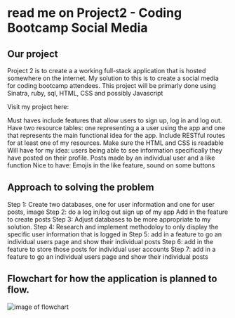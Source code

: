 # read me on Project2 - Coding Bootcamp Social Media

## Our project

Project 2 is to create a a working full-stack application that is hosted somewhere on the internet. My solution to this is to create a social media for coding bootcamp attendees.
This project will be primarly done using Sinatra, ruby, sql, HTML, CSS and possibly Javascript

Visit my project here: <a href= "https://still-sands-56902.herokuapp.com/"></a>

Must haves include features that allow users to sign up, log in and log out. Have two resource tables: one representing a a user using the app and one that represents the main functional idea for the app. Include RESTful routes for at least one of my resources. Make sure the HTML and CSS is readable
Will have for my idea: users being able to see information specifically they have posted on their profile. Posts made by an individual user and a like function 
Nice to have: Emojis in the like feature, sound on some buttons


## Approach to solving the problem
Step 1: Create two databases, one for user information and one for user posts, image
Step 2: do a log in/log out sign up of my app
Add in the feature to create posts
Step 3: Adjust databases to be more appropriate to my solution.
Step 4: Research and implement methodoloy to only display the specific user information that is logged in
Step 5: add in a feature to go an individual users page and show their individual posts
Step 6: add in the feature to store those posts for individual user accounts
Step 7: add in a feature to go an individual users page and show their individual posts

## Flowchart for how the application is planned to flow.
![image of flowchart](https://www.figma.com/file/1TwqhGXkkzNEznj6H81i29/Untitled?node-id=0%3A1)
